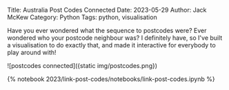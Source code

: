 Title: Australia Post Codes Connected
Date: 2023-05-29
Author: Jack McKew
Category: Python
Tags: python, visualisation

Have you ever wondered what the sequence to postcodes were? Ever wondered who your postcode neighbour was? I definitely have, so I've built a visualisation to do exactly that, and made it interactive for everybody to play around with!

![postcodes connected]({static img/postcodes.png})

{% notebook 2023/link-post-codes/notebooks/link-post-codes.ipynb %}
